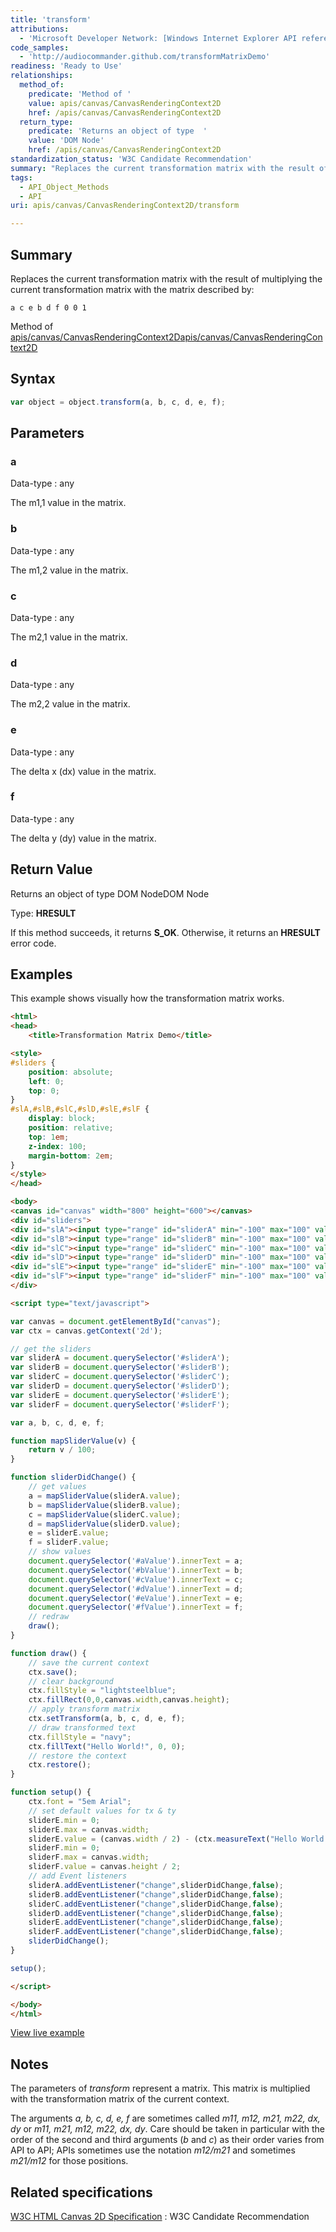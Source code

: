 ```yaml
---
title: 'transform'
attributions:
  - 'Microsoft Developer Network: [Windows Internet Explorer API reference Article](http://msdn.microsoft.com/en-us/library/ie/hh828809%28v=vs.85%29.aspx)'
code_samples:
  - 'http://audiocommander.github.com/transformMatrixDemo'
readiness: 'Ready to Use'
relationships:
  method_of:
    predicate: 'Method of '
    value: apis/canvas/CanvasRenderingContext2D
    href: /apis/canvas/CanvasRenderingContext2D
  return_type:
    predicate: 'Returns an object of type  '
    value: 'DOM Node'
    href: /apis/canvas/CanvasRenderingContext2D
standardization_status: 'W3C Candidate Recommendation'
summary: "Replaces the current transformation matrix with the result of multiplying the current transformation matrix with the matrix described by:\n"
tags:
  - API_Object_Methods
  - API
uri: apis/canvas/CanvasRenderingContext2D/transform

---
```

## Summary

Replaces the current transformation matrix with the result of multiplying the current transformation matrix with the matrix described by:

`a c e b d f 0 0 1`

Method of [apis/canvas/CanvasRenderingContext2D](/apis/canvas/CanvasRenderingContext2D)[apis/canvas/CanvasRenderingContext2D](/apis/canvas/CanvasRenderingContext2D)

## Syntax

``` js
var object = object.transform(a, b, c, d, e, f);
```

## Parameters

### a

 Data-type
:   any

 The m1,1 value in the matrix.

### b

 Data-type
:   any

 The m1,2 value in the matrix.

### c

 Data-type
:   any

 The m2,1 value in the matrix.

### d

 Data-type
:   any

 The m2,2 value in the matrix.

### e

 Data-type
:   any

 The delta x (dx) value in the matrix.

### f

 Data-type
:   any

 The delta y (dy) value in the matrix.

## Return Value

Returns an object of type DOM NodeDOM Node

Type: **HRESULT**

If this method succeeds, it returns **S\_OK**. Otherwise, it returns an **HRESULT** error code.

## Examples

This example shows visually how the transformation matrix works.

``` html
<html>
<head>
    <title>Transformation Matrix Demo</title>

<style>
#sliders {
    position: absolute;
    left: 0;
    top: 0;
}
#slA,#slB,#slC,#slD,#slE,#slF {
    display: block;
    position: relative;
    top: 1em;
    z-index: 100;
    margin-bottom: 2em;
}
</style>
</head>

<body>
<canvas id="canvas" width="800" height="600"></canvas>
<div id="sliders">
<div id="slA"><input type="range" id="sliderA" min="-100" max="100" value="100"></input>a:<span id="aValue">0</span></div>
<div id="slB"><input type="range" id="sliderB" min="-100" max="100" value="0">  </input>b:<span id="bValue">0</span></div>
<div id="slC"><input type="range" id="sliderC" min="-100" max="100" value="0">  </input>c:<span id="cValue">0</span></div>
<div id="slD"><input type="range" id="sliderD" min="-100" max="100" value="100"></input>d:<span id="dValue">0</span></div>
<div id="slE"><input type="range" id="sliderE" min="-100" max="100" value="0">  </input>e:<span id="eValue">0</span></div>
<div id="slF"><input type="range" id="sliderF" min="-100" max="100" value="0">  </input>f:<span id="fValue">0</span></div>
</div>

<script type="text/javascript">

var canvas = document.getElementById("canvas");
var ctx = canvas.getContext('2d');

// get the sliders
var sliderA = document.querySelector('#sliderA');
var sliderB = document.querySelector('#sliderB');
var sliderC = document.querySelector('#sliderC');
var sliderD = document.querySelector('#sliderD');
var sliderE = document.querySelector('#sliderE');
var sliderF = document.querySelector('#sliderF');

var a, b, c, d, e, f;

function mapSliderValue(v) {
    return v / 100;
}

function sliderDidChange() {
    // get values
    a = mapSliderValue(sliderA.value);
    b = mapSliderValue(sliderB.value);
    c = mapSliderValue(sliderC.value);
    d = mapSliderValue(sliderD.value);
    e = sliderE.value;
    f = sliderF.value;
    // show values
    document.querySelector('#aValue').innerText = a;
    document.querySelector('#bValue').innerText = b;
    document.querySelector('#cValue').innerText = c;
    document.querySelector('#dValue').innerText = d;
    document.querySelector('#eValue').innerText = e;
    document.querySelector('#fValue').innerText = f;
    // redraw
    draw();
}

function draw() {
    // save the current context
    ctx.save();
    // clear background
    ctx.fillStyle = "lightsteelblue";
    ctx.fillRect(0,0,canvas.width,canvas.height);
    // apply transform matrix
    ctx.setTransform(a, b, c, d, e, f);
    // draw transformed text
    ctx.fillStyle = "navy";
    ctx.fillText("Hello World!", 0, 0);
    // restore the context
    ctx.restore();
}

function setup() {
    ctx.font = "5em Arial";
    // set default values for tx & ty
    sliderE.min = 0;
    sliderE.max = canvas.width;
    sliderE.value = (canvas.width / 2) - (ctx.measureText("Hello World!").width / 2);
    sliderF.min = 0;
    sliderF.max = canvas.width;
    sliderF.value = canvas.height / 2;
    // add Event listeners
    sliderA.addEventListener("change",sliderDidChange,false);
    sliderB.addEventListener("change",sliderDidChange,false);
    sliderC.addEventListener("change",sliderDidChange,false);
    sliderD.addEventListener("change",sliderDidChange,false);
    sliderE.addEventListener("change",sliderDidChange,false);
    sliderF.addEventListener("change",sliderDidChange,false);
    sliderDidChange();
}

setup();

</script>

</body>
</html>
```

[View live example](http://audiocommander.github.com/transformMatrixDemo)

## Notes

The parameters of *transform* represent a matrix. This matrix is multiplied with the transformation matrix of the current context.

The arguments *a, b, c, d, e, f* are sometimes called *m11, m12, m21, m22, dx, dy* or *m11, m21, m12, m22, dx, dy*. Care should be taken in particular with the order of the second and third arguments (*b* and *c*) as their order varies from API to API; APIs sometimes use the notation *m12/m21* and sometimes *m21/m12* for those positions.

## Related specifications

[W3C HTML Canvas 2D Specification](http://www.w3.org/TR/2012/CR-2dcontext-20121217/)
:   W3C Candidate Recommendation
